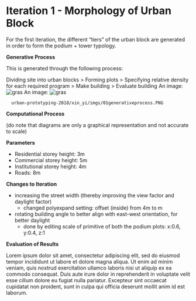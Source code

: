# Iteration 1 - Morphology of Urban Block

For the first iteration, the different “tiers” of the urban block are generated in order to form the podium + tower typology.


__Generative Process__

This is generated through the following process:

Dividing site into urban blocks > Forming plots > Specifying relative density for each required program > Make building > Evaluate building
An image: ![gras](img/image.jpg)
An image: ![gras](img/urban-prototyping-2018/xin_yi/imgs/01generativeprocess.PNG)

      urban-prototyping-2018/xin_yi/imgs/01generativeprocess.PNG
    

__Computational Process__

(do note that diagrams are only a graphical representation and not accurate to scale)

__Parameters__

* Residential storey height: 3m
* Commercial storey height: 5m
* Institutional storey height: 4m
* Roads: 8m

__Changes to Iteration__ 

* increasing the street width (thereby improving the view factor and daylight factor)
  * changed polyexpand setting: offset (inside) from 4m to m
* rotating building angle to better align with east-west orientation, for better daylight
 	* done by editing scale of primitive of both the podium plots: x:0.6, y:0.4, z:1

__Evaluation of Results__

Lorem ipsum dolor sit amet, consectetur adipiscing elit, sed do eiusmod tempor incididunt ut labore et dolore magna aliqua. Ut enim ad minim veniam, quis nostrud exercitation ullamco laboris nisi ut aliquip ex ea commodo consequat. Duis aute irure dolor in reprehenderit in voluptate velit esse cillum dolore eu fugiat nulla pariatur. Excepteur sint occaecat cupidatat non proident, sunt in culpa qui officia deserunt mollit anim id est laborum.
